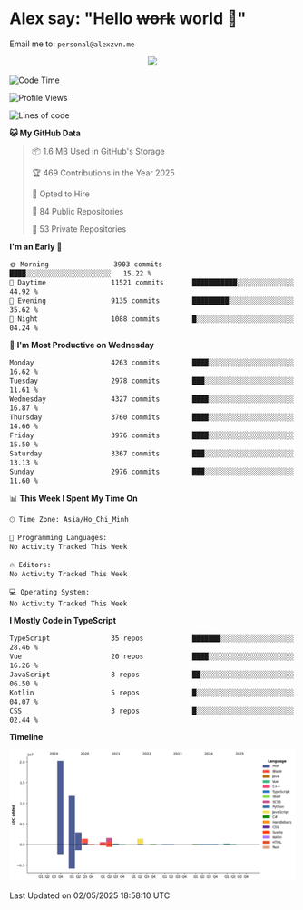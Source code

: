 # Alex say: "Hello ~~work~~ world 🐾"
Email me to: `personal@alexzvn.me`


<p align=center>
  <a href="https://skillicons.dev">
    <img src="https://skillicons.dev/icons?i=ts,js,php,nodejs,bun,vue,nuxt,react,svelte,tauri,laravel,rust,mongodb,docker,electron,redis,rabbitmq,tailwind,git,cloudflare,elysia,mysql,nginx,rollupjs,sentry,ubuntu,yarn,html,css,vite" />
  </a>
</p>

<!--START_SECTION:waka-->
![Code Time](http://img.shields.io/badge/Code%20Time-1%2C066%20hrs%2055%20mins-blue)

![Profile Views](http://img.shields.io/badge/Profile%20Views-0-blue)

![Lines of code](https://img.shields.io/badge/From%20Hello%20World%20I%27ve%20Written-40.8%20million%20lines%20of%20code-blue)

**🐱 My GitHub Data** 

> 📦 1.6 MB Used in GitHub's Storage 
 > 
> 🏆 469 Contributions in the Year 2025
 > 
> 💼 Opted to Hire
 > 
> 📜 84 Public Repositories 
 > 
> 🔑 53 Private Repositories 
 > 
**I'm an Early 🐤** 

```text
🌞 Morning                3903 commits        ████░░░░░░░░░░░░░░░░░░░░░   15.22 % 
🌆 Daytime                11521 commits       ███████████░░░░░░░░░░░░░░   44.92 % 
🌃 Evening                9135 commits        █████████░░░░░░░░░░░░░░░░   35.62 % 
🌙 Night                  1088 commits        █░░░░░░░░░░░░░░░░░░░░░░░░   04.24 % 
```
📅 **I'm Most Productive on Wednesday** 

```text
Monday                   4263 commits        ████░░░░░░░░░░░░░░░░░░░░░   16.62 % 
Tuesday                  2978 commits        ███░░░░░░░░░░░░░░░░░░░░░░   11.61 % 
Wednesday                4327 commits        ████░░░░░░░░░░░░░░░░░░░░░   16.87 % 
Thursday                 3760 commits        ████░░░░░░░░░░░░░░░░░░░░░   14.66 % 
Friday                   3976 commits        ████░░░░░░░░░░░░░░░░░░░░░   15.50 % 
Saturday                 3367 commits        ███░░░░░░░░░░░░░░░░░░░░░░   13.13 % 
Sunday                   2976 commits        ███░░░░░░░░░░░░░░░░░░░░░░   11.60 % 
```


📊 **This Week I Spent My Time On** 

```text
🕑︎ Time Zone: Asia/Ho_Chi_Minh

💬 Programming Languages: 
No Activity Tracked This Week

🔥 Editors: 
No Activity Tracked This Week

💻 Operating System: 
No Activity Tracked This Week
```

**I Mostly Code in TypeScript** 

```text
TypeScript               35 repos            ███████░░░░░░░░░░░░░░░░░░   28.46 % 
Vue                      20 repos            ████░░░░░░░░░░░░░░░░░░░░░   16.26 % 
JavaScript               8 repos             ██░░░░░░░░░░░░░░░░░░░░░░░   06.50 % 
Kotlin                   5 repos             █░░░░░░░░░░░░░░░░░░░░░░░░   04.07 % 
CSS                      3 repos             █░░░░░░░░░░░░░░░░░░░░░░░░   02.44 % 
```



**Timeline**

![Lines of Code chart](https://raw.githubusercontent.com/alexzvn/alexzvn/main/assets/bar_graph.png)


 Last Updated on 02/05/2025 18:58:10 UTC
<!--END_SECTION:waka-->
